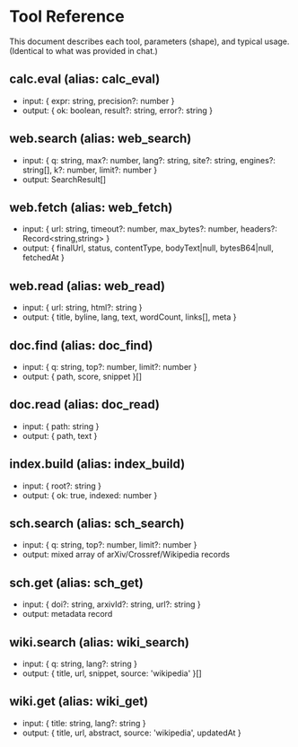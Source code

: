 # Tool Reference

This document describes each tool, parameters (shape), and typical usage.
(Identical to what was provided in chat.)

## calc.eval (alias: calc_eval)
- input: { expr: string, precision?: number }
- output: { ok: boolean, result?: string, error?: string }

## web.search (alias: web_search)
- input: { q: string, max?: number, lang?: string, site?: string, engines?: string[], k?: number, limit?: number }
- output: SearchResult[]

## web.fetch (alias: web_fetch)
- input: { url: string, timeout?: number, max_bytes?: number, headers?: Record<string,string> }
- output: { finalUrl, status, contentType, bodyText|null, bytesB64|null, fetchedAt }

## web.read (alias: web_read)
- input: { url: string, html?: string }
- output: { title, byline, lang, text, wordCount, links[], meta }

## doc.find (alias: doc_find)
- input: { q: string, top?: number, limit?: number }
- output: { path, score, snippet }[]

## doc.read (alias: doc_read)
- input: { path: string }
- output: { path, text }

## index.build (alias: index_build)
- input: { root?: string }
- output: { ok: true, indexed: number }

## sch.search (alias: sch_search)
- input: { q: string, top?: number, limit?: number }
- output: mixed array of arXiv/Crossref/Wikipedia records

## sch.get (alias: sch_get)
- input: { doi?: string, arxivId?: string, url?: string }
- output: metadata record

## wiki.search (alias: wiki_search)
- input: { q: string, lang?: string }
- output: { title, url, snippet, source: 'wikipedia' }[]

## wiki.get (alias: wiki_get)
- input: { title: string, lang?: string }
- output: { title, url, abstract, source: 'wikipedia', updatedAt }
